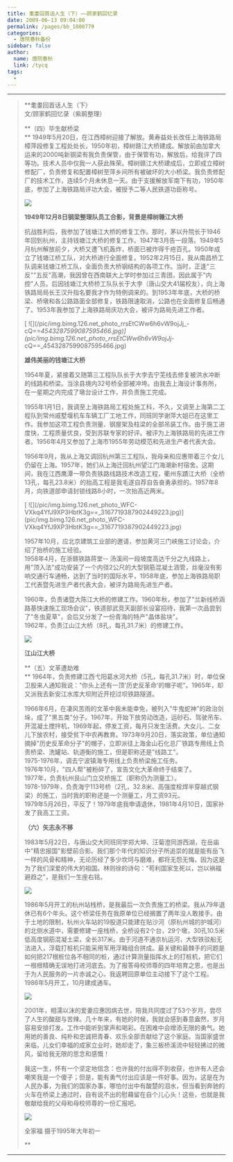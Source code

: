 ```yaml
---
title: 耄耋回首话人生（下）——顾家鹤回忆录
date: 2009-06-13 09:04:00
permalink: /pages/bb_1000779
categories: 
  - 唐院春秋备份
sidebar: false
author: 
  name: 唐院春秋
  link: /tycq
tags: 
  - 
---
```


* * *

  

> **耄耋回首话人生（下）  
>  文/顾家鹤回忆录（紫鹃整理）  
>
>
>  
> **（四）毕生献桥梁  
> **
> 1949年5月20日，在江西樟树迎接了解放。黄寿益处长改任上海铁路局樟萍段修复工程处处长，1950年初，樟树赣江大桥建成。解放前由加拿大运来的2000吨新钢梁有我负责保管，由于保管有功，解放后，给我评了四等功。技术人员中仅我一人获此殊荣。樟树赣江大桥建成后，立即成立樟树修配厂，负责修复和配置樟树至萍乡间所有被破坏的大小桥梁。我负责修配厂的技术工作，连续5个月未休息一天。由于支援解放军南下有功，1950年底，参加了上海铁路局评功大会，被授予二等人民铁道功臣称号。  
>
>
> [
> ![](/pic/img.bimg.126.net_photo_k0Yfbm9sJ3cxI6YJyc8XzA==_3701114468769282523.jpg)](pic/img.bimg.126.net_photo_k0Yfbm9sJ3cxI6YJyc8XzA==_3701114468769282523.jpg)
>
> **1949年12月8日钢梁整理队员工合影，背景是樟树赣江大桥**
>
>
> 抗战胜利后，我参加了钱塘江大桥的修复工作。那时，茅以升院长于1946年回到杭州，主持钱塘江大桥的修复工作。1947年3月告一段落。1949年5月杭州解放前夕，大桥又遭飞机轰炸，桥面已被炸得千疮百孔。1950年成立了钱塘江桥工队，对大桥进行全面修复。1952年2月15日，我从南昌桥工队调来钱塘江桥工队，全面负责大桥钢结构的各项工作。当时，正逢"三反""五反"高潮，我因曾在西南联大上学时参加过三青团，因此属于"内控"人员。后因钱塘江大桥桥工队队长于大孛（唐山交大41届校友），向上海铁路局局长王汉升指名要我才作为特例调来的。到1953年年底，大桥的桥梁、桥墩和各公路路面全部修复，铁路限速取消，公路也在全面修复后畅通了。1953年我参加了上海铁路局庆功大会，被评为路局先进工作者。
>
> [ ![](/pic/img.bimg.126.net_photo_rrsEtCWw6h6vW9ojJj_-
> cQ==_4543287599087595466.jpg)](pic/img.bimg.126.net_photo_rrsEtCWw6h6vW9ojJj_-
> cQ==_4543287599087595466.jpg)
>
> **雄伟美丽的钱塘江大桥**  
>
>
>
> 1954年夏，紧接着又随第三工程队队长于大孛去宁芜线去修复被洪水冲断的线路和桥梁。当涂县境内32号桥全部被冲垮。由我去上海设计事务所，在一星期之内完成了墩台设计工作，并负责施工完成。  
>
> 1955年1月1日，我调至上海铁路局工程处施工科，不久，又调至上海第二工程队到常州戚墅堰机车车辆工厂工地工作，同班同学谢萍大姐已在这里工作。我参加这项工程负责测量、钢屋架及柱梁的全部吊装工作。由于施工进度快，工程质量优良，受到苏联专家的好评。被评为上海铁路局的先进工作者。1956年4月又参加了上海市1955年劳动模范和先进生产者代表大会。  
>
> 1956年9月，我从上海又调回杭州第三工程队，我母亲和应惠带着三个女儿仍留在上海。1957年，她们从上海迁回杭州望江门海潮新村宿舍。这期间，我在江西鹰潭一带负责铁路线路技术改造工程，衢州东蹟江大桥（全桥13孔，每孔23.8米）的抬高工程是我毛遂自荐自告奋勇承担的。1957年8月，向铁道部申请封锁线路8小时，一次抬高近两米。
>
> [ ![](/pic/img.bimg.126.net_photo_WFC-
> VXkq4YfJ9XP3HbtK3g==_3167719387902449223.jpg)](pic/img.bimg.126.net_photo_WFC-
> VXkq4YfJ9XP3HbtK3g==_3167719387902449223.jpg)
>
>  
>  1957年10月，应北京建筑工业部的邀请，参加黄河三门峡施工讨论会，介绍了抬桥的施工经验。  
> 1958年4月，在浙赣铁路蒋堂--
> 汤溪间一段坡度高达千分之九线路上，用"顶入法"成功安装了一个内径2公尺的大型钢筋混凝土涵管，丝毫没有影响交通行车通畅，达到了当时的国际水平，1958年底，参加上海铁路局职工代表暨先进生产者代表大会，被评为路局先进生产者。  
>
> 1960年，负责诸暨大陈江大桥的修建工作。1960年秋，参加了"兰新线桥涵路基快速施工现场会议"，铁道部武竞天副部长设宴招待，我第一次品尝到了"冬虫夏草"，会后又分发了一份青海的特产"晶体盐块"。  
> 1962年，负责江山江大桥（8孔，每孔31.7米）的修建工作。  
>
>
> [
> ![](/pic/img.bimg.126.net_photo_61MVjNYcpRDS4PtherGcSQ==_3415698842384644249.jpg)](pic/img.bimg.126.net_photo_61MVjNYcpRDS4PtherGcSQ==_3415698842384644249.jpg)
>
> **江山江大桥**
>
> **（五）文革遭劫难  
> **
> 1964年，负责修建江西弋阳葛水河大桥（5孔，每孔31.7米）时，单位保卫股来人通知我说："你头上还有一顶'历史反革命'的帽子呢"。1965年，却又派我去新安江水库大坝附近开挖过坝铁路隧道。  
>
> 1966年6月，在凄风苦雨的文革中我未能幸免，被列入"牛鬼蛇神"的政治剑垛，成了"黑五类"分子。1967年，开始下放劳动改造，运砂石、驾驶吊车、开混凝土搅拌机，1969年起，停发工资，每月只发生活费。大女儿、二女儿下放农村，接受贫下中农再教育。1973年9月20日，落实政策，单位通知摘掉"历史反革命分子"的帽子，立即派往上海金山石化总厂铁路专用线上负责桥梁、洗罐站、轨道衡的施工，但是职称还是"线路工"。  
> 1975-1976年，调去宁波镇海专用线上负责桥梁施工任务。  
> 1976年10月，"四人帮"被粉碎了，宣告文化大革命终于结束了。  
> 1977年，负责杭州艮山门立交桥施工（职称仍为测量工）。  
> 1978-1979年，负责海宁113号桥（2孔，32.8米、高强度栓焊半穿越式钢梁）的施工，当时我的职称还是一个测量工，月工资93元。  
> 1979年5月26日，平反了！1979年底我申请退休，1981年4月10日，国家补发了我高工工资。  
>  
> **（六）矢志永不移**  
>
> 1983年5月22日，与唐山交大同班同学郑大坤、汪菊澄同游西湖，在岳庙中"精忠报国"影壁前合影。我们那个年代的知识分子所追崇的就是能有岳飞一样的风骨和精神，无论历经了多少坎坷与磨难，都将无怨无悔，因为这是为了我们深爱的伟大的祖国。林则徐的诗句："苟利国家生死以，岂以祸福避趋之"，是我们一生座右铭。  
>
>
> [
> ![](/pic/img.bimg.126.net_photo_7g5BpbH6h3A4S3xPAElQwQ==_5707468102762529923.jpg)](pic/img.bimg.126.net_photo_7g5BpbH6h3A4S3xPAElQwQ==_5707468102762529923.jpg)
>
>  
>
> 1986年5月开工的杭州站栈桥，是我最后一次负责施工的桥梁。我从79年退休已有6个年头。这个桥梁任务在我原单位已经搁置了两年没人敢接手。由于土地的限制，杭州火车站的19股道只能建在贴沙河（原杭州城的护城河）的北侧水道中，需要修建一座栈桥，全桥设有2个台，29个墩，30孔10.5米低高度钢筋混凝土梁，全长317米。由于河道不通京杭运河，大型铁驳船无法进入，浮载打桩机只能采用军用浮箱组合拼成。最关键和最棘手的问题是如何把217根桩位各不相同的桩，通过计算测量指挥水上的打桩机，把它们一根根精确无误地打进河底去。为了报答母校师尊的四年培育之恩，也是出于为人民服务的一片赤诚之心，我返聘回原单位主动接下了这个工程。1986年5月开工，10月建成通车。  
>
>
> [
> ![](/pic/img.bimg.126.net_photo_CoowfFySwhsgKGkhgcrR7g==_5699868278391342290.jpg)](pic/img.bimg.126.net_photo_CoowfFySwhsgKGkhgcrR7g==_5699868278391342290.jpg)
>
>
> 2001年，相濡以沫的爱妻应惠因病去世，陪我共同度过了53个岁月，尝尽了人生的酸甜与苦辣。几十年来，有她的时候，我就会感到春意盎然，岁月容易安排打发。工作中能听到掌声和喝彩。在困难中会增添无限的勇气。她用她的善良、纯朴和忠诚把青春、欢乐全部贡献给了这个家庭。当国家盛世来临，儿女们幸福的成家立业时，她却走了，象三板桥溪流中轻轻拂过的微风，留给我无限的思念和感慨！  
>  
>
> 我这一生，怀有一个坚定地信念：也许我的付出得不到收获，也许有人还会嘲笑我是一个傻子；但是，能有勇气付出应该是一件好事。因为，这是在为人民办事，为我们的国家办事，哪怕付出中有酸楚的泪水，但当看到奔驰的火车在桥梁上通过时，自有说不出的慰藉留在自个儿心头！这些，也就是我敬献给我的父母和母校师尊的一份汇报吧。
>
>  
>
>
> [
> ![](/pic/img.bimg.126.net_photo_J0NutXnuEc1ndtXWa_jy0A==_4263219997260432395.jpg)](pic/img.bimg.126.net_photo_J0NutXnuEc1ndtXWa_jy0A==_4263219997260432395.jpg)
>
> 全家福 摄于1995年大年初一
>
> **  
  
---